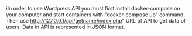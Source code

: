 iIn order to use Wordpress API you must first install docker-compose on your computer and start containers with "docker-compose up" command. Then use http://127.0.0.1/api/getname/index.php" URL of API  to get data of users. Data in API is represented in JSON format. 
